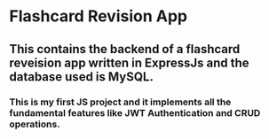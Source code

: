 # Flashcard Revision App

## This contains the backend of a flashcard reveision app written in ExpressJs and the database used is MySQL.

### This is my first JS project and it implements all the fundamental features like JWT Authentication and CRUD operations.
